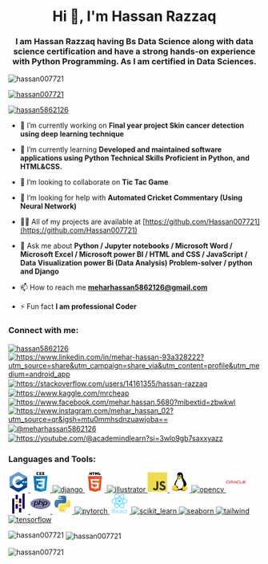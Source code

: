 <h1 align="center">Hi 👋, I'm Hassan Razzaq</h1>
<h3 align="center">I am Hassan Razzaq having Bs Data Science along with data science certification and have a strong hands-on experience with Python Programming. As I am certified in Data Sciences.</h3>

<p align="left"> <img src="https://komarev.com/ghpvc/?username=hassan007721&label=Profile%20views&color=0e75b6&style=flat" alt="hassan007721" /> </p>

<p align="left"> <a href="https://github.com/ryo-ma/github-profile-trophy"><img src="https://github-profile-trophy.vercel.app/?username=hassan007721" alt="hassan007721" /></a> </p>

<p align="left"> <a href="https://twitter.com/hassan5862126" target="blank"><img src="https://img.shields.io/twitter/follow/hassan5862126?logo=twitter&style=for-the-badge" alt="hassan5862126" /></a> </p>

- 🔭 I’m currently working on **Final year project Skin cancer detection using deep learning technique**

- 🌱 I’m currently learning **Developed and maintained software applications using Python Technical Skills Proficient in Python, and HTML&CSS.**

- 👯 I’m looking to collaborate on **Tic Tac Game**

- 🤝 I’m looking for help with **Automated Cricket Commentary (Using Neural Network)**

- 👨‍💻 All of my projects are available at [https://github.com/Hassan007721](https://github.com/Hassan007721)

- 💬 Ask me about **Python / Jupyter notebooks / Microsoft Word / Microsoft Excel / Microsoft power BI / HTML and CSS / JavaScript / Data Visualization power Bi (Data Analysis) Problem-solver / python and Django**

- 📫 How to reach me **meharhassan5862126@gmail.com**

- ⚡ Fun fact **I am professional Coder**

<h3 align="left">Connect with me:</h3>
<p align="left">
<a href="https://twitter.com/hassan5862126" target="blank"><img align="center" src="https://raw.githubusercontent.com/rahuldkjain/github-profile-readme-generator/master/src/images/icons/Social/twitter.svg" alt="hassan5862126" height="30" width="40" /></a>
<a href="https://linkedin.com/in/https://www.linkedin.com/in/mehar-hassan-93a328222?utm_source=share&utm_campaign=share_via&utm_content=profile&utm_medium=android_app" target="blank"><img align="center" src="https://raw.githubusercontent.com/rahuldkjain/github-profile-readme-generator/master/src/images/icons/Social/linked-in-alt.svg" alt="https://www.linkedin.com/in/mehar-hassan-93a328222?utm_source=share&utm_campaign=share_via&utm_content=profile&utm_medium=android_app" height="30" width="40" /></a>
<a href="https://stackoverflow.com/users/https://stackoverflow.com/users/14161355/hassan-razzaq" target="blank"><img align="center" src="https://raw.githubusercontent.com/rahuldkjain/github-profile-readme-generator/master/src/images/icons/Social/stack-overflow.svg" alt="https://stackoverflow.com/users/14161355/hassan-razzaq" height="30" width="40" /></a>
<a href="https://kaggle.com/https://www.kaggle.com/mrcheap" target="blank"><img align="center" src="https://raw.githubusercontent.com/rahuldkjain/github-profile-readme-generator/master/src/images/icons/Social/kaggle.svg" alt="https://www.kaggle.com/mrcheap" height="30" width="40" /></a>
<a href="https://fb.com/https://www.facebook.com/mehar.hassan.5680?mibextid=zbwkwl" target="blank"><img align="center" src="https://raw.githubusercontent.com/rahuldkjain/github-profile-readme-generator/master/src/images/icons/Social/facebook.svg" alt="https://www.facebook.com/mehar.hassan.5680?mibextid=zbwkwl" height="30" width="40" /></a>
<a href="https://instagram.com/https://www.instagram.com/mehar_hassan_02?utm_source=qr&igsh=mtu0mmhsdnzuawjoba==" target="blank"><img align="center" src="https://raw.githubusercontent.com/rahuldkjain/github-profile-readme-generator/master/src/images/icons/Social/instagram.svg" alt="https://www.instagram.com/mehar_hassan_02?utm_source=qr&igsh=mtu0mmhsdnzuawjoba==" height="30" width="40" /></a>
<a href="https://medium.com/@meharhassan5862126" target="blank"><img align="center" src="https://raw.githubusercontent.com/rahuldkjain/github-profile-readme-generator/master/src/images/icons/Social/medium.svg" alt="@meharhassan5862126" height="30" width="40" /></a>
<a href="https://www.youtube.com/c/https://youtube.com/@academindlearn?si=3wlo9gb7saxxyazz" target="blank"><img align="center" src="https://raw.githubusercontent.com/rahuldkjain/github-profile-readme-generator/master/src/images/icons/Social/youtube.svg" alt="https://youtube.com/@academindlearn?si=3wlo9gb7saxxyazz" height="30" width="40" /></a>
</p>

<h3 align="left">Languages and Tools:</h3>
<p align="left"> <a href="https://www.w3schools.com/cpp/" target="_blank" rel="noreferrer"> <img src="https://raw.githubusercontent.com/devicons/devicon/master/icons/cplusplus/cplusplus-original.svg" alt="cplusplus" width="40" height="40"/> </a> <a href="https://www.w3schools.com/css/" target="_blank" rel="noreferrer"> <img src="https://raw.githubusercontent.com/devicons/devicon/master/icons/css3/css3-original-wordmark.svg" alt="css3" width="40" height="40"/> </a> <a href="https://www.djangoproject.com/" target="_blank" rel="noreferrer"> <img src="https://cdn.worldvectorlogo.com/logos/django.svg" alt="django" width="40" height="40"/> </a> <a href="https://www.w3.org/html/" target="_blank" rel="noreferrer"> <img src="https://raw.githubusercontent.com/devicons/devicon/master/icons/html5/html5-original-wordmark.svg" alt="html5" width="40" height="40"/> </a> <a href="https://www.adobe.com/in/products/illustrator.html" target="_blank" rel="noreferrer"> <img src="https://www.vectorlogo.zone/logos/adobe_illustrator/adobe_illustrator-icon.svg" alt="illustrator" width="40" height="40"/> </a> <a href="https://developer.mozilla.org/en-US/docs/Web/JavaScript" target="_blank" rel="noreferrer"> <img src="https://raw.githubusercontent.com/devicons/devicon/master/icons/javascript/javascript-original.svg" alt="javascript" width="40" height="40"/> </a> <a href="https://www.linux.org/" target="_blank" rel="noreferrer"> <img src="https://raw.githubusercontent.com/devicons/devicon/master/icons/linux/linux-original.svg" alt="linux" width="40" height="40"/> </a> <a href="https://opencv.org/" target="_blank" rel="noreferrer"> <img src="https://www.vectorlogo.zone/logos/opencv/opencv-icon.svg" alt="opencv" width="40" height="40"/> </a> <a href="https://www.oracle.com/" target="_blank" rel="noreferrer"> <img src="https://raw.githubusercontent.com/devicons/devicon/master/icons/oracle/oracle-original.svg" alt="oracle" width="40" height="40"/> </a> <a href="https://pandas.pydata.org/" target="_blank" rel="noreferrer"> <img src="https://raw.githubusercontent.com/devicons/devicon/2ae2a900d2f041da66e950e4d48052658d850630/icons/pandas/pandas-original.svg" alt="pandas" width="40" height="40"/> </a> <a href="https://www.php.net" target="_blank" rel="noreferrer"> <img src="https://raw.githubusercontent.com/devicons/devicon/master/icons/php/php-original.svg" alt="php" width="40" height="40"/> </a> <a href="https://www.python.org" target="_blank" rel="noreferrer"> <img src="https://raw.githubusercontent.com/devicons/devicon/master/icons/python/python-original.svg" alt="python" width="40" height="40"/> </a> <a href="https://pytorch.org/" target="_blank" rel="noreferrer"> <img src="https://www.vectorlogo.zone/logos/pytorch/pytorch-icon.svg" alt="pytorch" width="40" height="40"/> </a> <a href="https://reactjs.org/" target="_blank" rel="noreferrer"> <img src="https://raw.githubusercontent.com/devicons/devicon/master/icons/react/react-original-wordmark.svg" alt="react" width="40" height="40"/> </a> <a href="https://scikit-learn.org/" target="_blank" rel="noreferrer"> <img src="https://upload.wikimedia.org/wikipedia/commons/0/05/Scikit_learn_logo_small.svg" alt="scikit_learn" width="40" height="40"/> </a> <a href="https://seaborn.pydata.org/" target="_blank" rel="noreferrer"> <img src="https://seaborn.pydata.org/_images/logo-mark-lightbg.svg" alt="seaborn" width="40" height="40"/> </a> <a href="https://tailwindcss.com/" target="_blank" rel="noreferrer"> <img src="https://www.vectorlogo.zone/logos/tailwindcss/tailwindcss-icon.svg" alt="tailwind" width="40" height="40"/> </a> <a href="https://www.tensorflow.org" target="_blank" rel="noreferrer"> <img src="https://www.vectorlogo.zone/logos/tensorflow/tensorflow-icon.svg" alt="tensorflow" width="40" height="40"/> </a> </p>

<p><img align="left" src="https://github-readme-stats.vercel.app/api/top-langs?username=hassan007721&show_icons=true&locale=en&layout=compact" alt="hassan007721" /></p>

<p>&nbsp;<img align="center" src="https://github-readme-stats.vercel.app/api?username=hassan007721&show_icons=true&locale=en" alt="hassan007721" /></p>

<p><img align="center" src="https://github-readme-streak-stats.herokuapp.com/?user=hassan007721&" alt="hassan007721" /></p>
